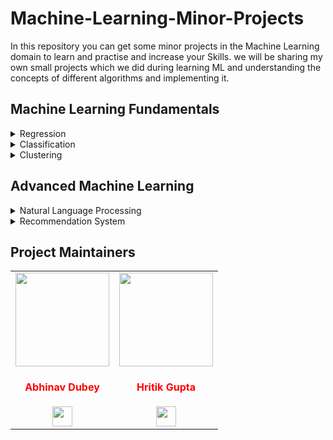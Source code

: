 # Machine-Learning-Minor-Projects

In this repository you can get some minor projects in the Machine Learning domain to learn and practise and increase your Skills. we will be sharing my own small projects which we did during learning ML and understanding the concepts of different algorithms and implementing it.

## Machine Learning Fundamentals

<details>
<summary>Regression</summary>

- **Linear Regression**:

  - <a href="https://github.com/Abhinav-26/Machine-Learning-Minor-Projects/tree/master/Machine%20Learning%20Fundamentals/Regression/Linear%20Regression/Co2%20Emission%20Prediction">Co2 Emission Prediction</a><br>
    In this directory you can see a basic machine learning model on Carbon Dioxide Emission Prediction which has been created by using Linear Regression.<br><br>

- **Logistic Regression**

  - <a href="https://github.com/Abhinav-26/Machine-Learning-Minor-Projects/tree/master/Machine%20Learning%20Fundamentals/Regression/Logistic%20Regression/Logistic%20Regression%20on%20Churn%20Dataset">Logistic Regression on Churn Dataset</a><br>
    In this directory you can see a basic prediction using the concept of Logistic Regression. we have used the Churn dataset for predicting customer's churn.<br><br>

- **Logistic Regression, Decision Tree and K-Nearest-Neighbors**

  - <a href="https://github.com/Abhinav-26/Machine-Learning-Minor-Projects/tree/master/Machine%20Learning%20Fundamentals/Regression/Phone%20Price%20Range%20Prediction">Phone Price Prediction</a><br>
    In this directory we have created a model for predicting the range of price of a phone. The range lies between 1,2,3 (low, medium and high) budgets. We have implemented the concepts of Univariate Feature Selection and Feature Importance for selecting features from the dataset and then created a model for prediction. Also, we have used Logistic Regression, Decision Tree and KNN algorithms and we got better accuracy by using Logistic Regression in this case. We got accuracy around 96% for that.<br><br>

  - <a href ="https://github.com/Abhinav-26/Machine-Learning-Minor-Projects/tree/master/Iris%20Flower%20Classification"> Iris Flower Analysis</a><br>
  In this ML project , a classification model is made to detect the types of Iris flower. The Iris flower has three classes - Iris setosa, Iris versicolor and Iris virginica.These types of iris flower has different petal lengths & widths, and different sepal lengths & widths. The dataset contains 50 instances of each of these. Logistic Regression, Decision Trees, and K-Nearest Neighbor Algorithms were all used to get accurate and reliable results.
  Conclusion : One class is linearly separable from the others 2;latter are not linearly separable from each other.<br><br>
  </details>

<details>
<summary>Classification</summary>

- **Computer Vision**

  - <a href="https://github.com/Abhinav-26/Machine-Learning-Minor-Projects/tree/master/Machine%20Learning%20Fundamentals/Classification/Computer%20Vision/Dog's%20Breed%20Prediction%20Using%20Transfer%20Learning">Dog's Breed Prediction Using Transfer Learning</a><br>
    In this directory we have simply used the pre-trained weights and applied the concept of transfer learning for making our prediction easy. We have used three pre-trained models in this minor project ie, <b>VGG16</b>, <b>Inception_v3</b> and <b>ResNet50</b> for predicting the breed of dog. In the File <b>Prediction Comparision</b> I have used the three models for the same image to check which gives the better accuracy and we concluded we got the best accurcay by Inception_v3 model.

  - <a href="https://github.com/Abhinav-26/Machine-Learning-Minor-Projects/tree/master/Machine%20Learning%20Fundamentals/Classification/Computer%20Vision/Cat-Dog%20Prediction%20using%20CNN">Cat-Dog Prediction Using CNN</a><br>
    In this Project I have build a Cat-Dog Prediction model using the concepts of CNN. This is a very basic project of CNN, DeepLearning. This is one of the most beginner friendly project that every beginner usually builds. This project will help you to clear the basic concepts CNN and how it can be implemented in image classification.

  - <a href="https://github.com/Abhinav-26/Machine-Learning-Minor-Projects/tree/master/Machine%20Learning%20Fundamentals/Classification/Computer%20Vision/EYE%20Filter">Eye Filter</a><br>
  It is an basic eye filter similar to those on instagram and snapchat but it only works with images. Firstly we are detecting the eyes, then reading a filter image which will than replace as eyes. After that we will replace the filter image over the eyes and Congratulations! It's done. For using this project you will need to install python, opencv and numpy and then you need to use a of a person in which eyes are clearly visible. We can also change the color and type of filter as we want but dont play with the fine tuned if statements or it may break the program. Enjoy!
  
  - <a href="https://github.com/Abhinav-26/Machine-Learning-Minor-Projects/tree/master/Machine%20Learning%20Fundamentals/Classification/Computer%20Vision/Image%20to%20PencilSketch">Image To PencilSketch. </a><br>
    We need to read the image in RGB format and then convert it into a grayscale image, or a classic black/white photo.
    Then the next thing to do is invert the grayscale image (negative image), this will be our inverted grayscale image. This enhances the details.
    Then we can finally create the pencilsketch by mixing the grayscale image with inverted blurry image.
    This can be done by dividing the grayscale image by the inverted blurry image.
    We will need Python's OpenCV library for this.<br>
  
  - <a href="https://github.com/Abhinav-26/Machine-Learning-Minor-Projects/tree/master/Machine%20Learning%20Fundamentals/Classification/Computer%20Vision/Motion%20Detector">Motion Detector</a><br>
    The project focused on capturing the video through webcam and then convert each frame to grayscale image or say black&white image we subtract both images from each other. As we subtract only those places will be left as bright place who are diffrent from the previous frame hence motion detected. But at this moment we cant show this to the user and also there will be a lot of noise so we created a threshold value above this all are complete white and below all are complete dark. So after this we need to mark the area in which motion is detected. Therefore we mark that area and then show it to the end user

- **Decision Tree**
  - <a href="https://github.com/Abhinav-26/Machine-Learning-Minor-Projects/tree/master/Machine%20Learning%20Fundamentals/Classification/Decision%20Tree/Drug%20Prescription%20Using%20DecisionTree">Drug Prescription using Decision Tree</a><br>
    In this directory we have created a model for predicting the drug which needs to be given to patients having the same disease as per the previous experience. The model created has 100% accuracy, tested on the 30 of the dataset which was not given for training.<br><br>

- **K-Nearest-Neighbors**
  - <a href="https://github.com/Abhinav-26/Machine-Learning-Minor-Projects/tree/master/Machine%20Learning%20Fundamentals/Classification/K-Nearest-Neighbors/Service%20Classification%20with%20K-Nearest%20Neighbors">K-Nearest Neighbors</a><br>
    In this directory a basic machine learning model is being created for classifying the class of the new customers among
    1- Basic Service, 2- E-Service, 3- Plus Service, 4-Total Service.<br><br>

- **Linear Discriminant Analysis**
  - <a href="https://github.com/Abhinav-26/Machine-Learning-Minor-Projects/tree/master/Machine%20Learning%20Fundamentals/Classification/Linear%20Discriminant%20Analysis/Feature%20Selection%20and%20Modelling%20on%20KDDCup%20Network%20Intrusion%20Dataset">Feature Selection and Modelling on KDDCup Network Intrusion Dataset</a><br>

    In this project we created a Machine Learning model to check the network is under attack or not. We have used following five feature selection techniques in a sequence to extract the best features from the dataset.

  - Correlation based feature selection
  - Univariate Feature Selection
  - Recursive Feature Elimination (RFE)
  - Principle Component Analysis (PCA)
  - Linear Discriminant Analysis (LDA)<br>

- **Support Vector Machines**
  - <a href="https://github.com/Abhinav-26/Machine-Learning-Minor-Projects/tree/master/Machine%20Learning%20Fundamentals/Classification/Support%20Vector%20Machines/SVM%20Cancer%20Prediction">SVM Cancer Prediction</a><br>
    In this directory we have created a model using SVM algorithm. The dataset used for creating the model is a record of cell samples of the patients. The dataset consists of 699 records and we got accuracy around 95% with accuracy_score and f1 score.<br><br>

    </details>

<details>
<summary>Clustering</summary>

- **Hierarchical Clustering**
  - <a href="https://github.com/Abhinav-26/Machine-Learning-Minor-Projects/tree/master/Machine%20Learning%20Fundamentals/Clustering/Hierarchical%20Clustering/Cars%20Segmentation%20using%20Hierarchical%20Clustering">Cars Segmentation using Hierarchical Clustering</a><br>
    In this directory we have created a car segmentation which may help you to classify the kinds of cars are more popular among customers and may help you to launch your car as per the survey. For this minor project we used the concept Hierarchical Clustering.<br><br>

- **K-Means Clustering**
  - <a href="https://github.com/Abhinav-26/Machine-Learning-Minor-Projects/tree/master/Machine%20Learning%20Fundamentals/Clustering/K-Means%20Clustering/Coustomer%20Segmentation%20using%20K-Means%20Clustering">Customer Segmentation Using K-means Clustering</a><br>

    In this directory we have used the concept of K-means Clustering and made a model using customer segmentation dataset. It helps to cluster records on the basis of graph plotted.<br><br>

</details>

## Advanced Machine Learning

<details>

<summary>Natural Language Processing<br></summary>

  
- <a href="https://github.com/Abhinav-26/Machine-Learning-Minor-Projects/tree/master/Advanced%20Machine%20Learning/Natural%20Language%20Processing/Reddit's%20Flair%20Detection%20with%20Transfer%20Learning%20%2B%20EDA">Reddit's Flair Detection with Transfer Learning + EDA</a><br>

  In this directory we have created a Reddits Flair Detector. Here we are not letting the Embedding Layer to initialize it's random weights. We are using a TRANSFER LEARNING approach to train the model. We are using FastText crawl embeddings for transfer learning. These are pre-trained word embeddings trained and released by Facebook after training on 2 million words.<br><br>
</details>

<details>
<summary>Recommendation System</summary>


- <a href="https://github.com/Abhinav-26/Machine-Learning-Minor-Projects/tree/master/Advanced%20Machine%20Learning/Recommendation%20Systems/Movie%20Recomendation">Movie Recommendation</a><br>

  In this directory we have created a Movie Recommendation system using the concept of content based recommendation system. The dataset used is very large and hence it cannot be directly Uploaded into GitHub. But you can download the data directly from <a href="https://s3-api.us-geo.objectstorage.softlayer.net/cf-courses-data/CognitiveClass/ML0101ENv3/labs/moviedataset.zip">here</a>. Unzip the data and use the respected csv files.<br>

</details>

## Project Maintainers

<table>
<tr>

<td align="center"><a href="https://github.com/Abhinav-26"><img src="https://avatars.githubusercontent.com/u/48083659?v=4" width=150px height=150px /></a></br> <h4 style="color:red;">Abhinav Dubey</h4>
<a href="https://www.linkedin.com/in/abhinavd26/"><img src="https://mpng.subpng.com/20180324/vhe/kisspng-linkedin-computer-icons-logo-social-networking-ser-facebook-5ab6ebfe5f5397.2333748215219374063905.jpg" width="32px" height="32px"></a></td>

<td align="center" ><a href="https://github.com/hritik7080"><img src="https://avatars.githubusercontent.com/u/41755284?v=4" width=150px height=150px /></a></br> <h4 style="color:red;">Hritik Gupta</h4>
<a href="https://www.linkedin.com/in/hritik7080/"><img src="https://mpng.subpng.com/20180324/vhe/kisspng-linkedin-computer-icons-logo-social-networking-ser-facebook-5ab6ebfe5f5397.2333748215219374063905.jpg" width="32px" height="32px"></a></td>

</tr>
</table>
